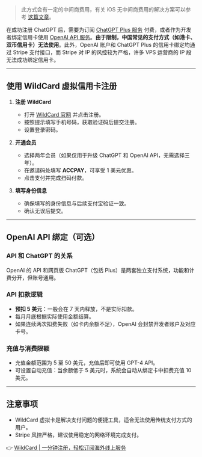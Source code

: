 > 此方式会有一定的中间商费用，有关 iOS 无中间商费用的解决方案可以参考 [这篇文章](https://bit.ly/bewildcard)。

在成功注册 ChatGPT 后，需要为订阅 [ChatGPT Plus 服务](https://bit.ly/bewildcard) 付费，或者作为开发者绑定信用卡使用 [OpenAI API 服务](https://bit.ly/bewildcard)。**由于限制，中国常见的支付方式（如港卡、双币信用卡）无法使用**。此外，OpenAI 账户和 ChatGPT Plus 的信用卡绑定均通过 Stripe 支付接口，而 Stripe 对 IP 的风控较为严格，许多 VPS 运营商的 IP 段无法成功绑定信用卡。

---

## 使用 WildCard 虚拟信用卡注册

1. **注册 WildCard**
   - 打开 [WildCard 官网](https://bit.ly/bewildcard) 并点击注册。
   - 按照提示填写手机号码，获取验证码后提交注册。
   - 设置登录密码。

2. **开通会员**
   - 选择两年会员（如果仅用于升级 ChatGPT 和 OpenAI API，无需选择三年）。
   - 在邀请码处填写 **ACCPAY**，可享受 1 美元优惠。
   - 点击支付并完成扫码付款。

3. **填写身份信息**
   - 确保填写的身份信息与后续支付宝验证一致。
   - 确认无误后提交。

---

## OpenAI API 绑定（可选）

### API 和 ChatGPT 的关系
OpenAI 的 API 和网页版 ChatGPT（包括 Plus）是两套独立支付系统，功能和计费分开，但账号通用。

### API 扣款逻辑
- **预扣 5 美元**：一般会在 7 天内释放，不是实际扣款。
- 每月月底根据实际使用金额结算。
- 如果连续两次扣费失败（如卡内余额不足），OpenAI 会封禁开发者账户及对应卡号。

### 充值与消费限额
- 充值金额范围为 5 至 50 美元，充值后即可使用 GPT-4 API。
- 可设置自动充值：当余额低于 5 美元时，系统会自动从绑定卡中扣费充值 10 美元。

---

## 注意事项
- WildCard 虚拟卡是解决支付问题的便捷工具，适合无法使用传统支付方式的用户。
- Stripe 风控严格，建议使用稳定的网络环境完成支付。

👉 [WildCard | 一分钟注册，轻松订阅海外线上服务](https://bit.ly/bewildcard)